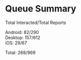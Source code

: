 # Queue Summary

Total Interacted/Total Reports

Android: 82/290  
Desktop: 157/612  
iOS: 29/67

Total: 268/969
